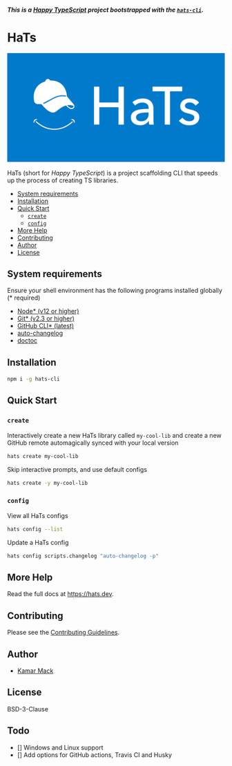 ##### This is a [Happy TypeScript](https://hats.dev) project bootstrapped with the [`hats-cli`](https://github.com/hats-dev/hats-cli).

# HaTs

![HaTs Logo](https://github.com/hats-dev/hats-logos/blob/master/hats-logo.png?raw=true)

HaTs (short for _Happy TypeScript_) is a project scaffolding CLI that speeds up
the process of creating TS libraries.

<!-- START doctoc generated TOC please keep comment here to allow auto update -->
<!-- DON'T EDIT THIS SECTION, INSTEAD RE-RUN doctoc TO UPDATE -->

- [System requirements](#system-requirements)
- [Installation](#installation)
- [Quick Start](#quick-start)
  - [`create`](#create)
  - [`config`](#config)
- [More Help](#more-help)
- [Contributing](#contributing)
- [Author](#author)
- [License](#license)

<!-- END doctoc generated TOC please keep comment here to allow auto update -->

## System requirements

Ensure your shell environment has the following programs installed globally (\* required)

- [Node\* (v12 or higher)](https://www.npmjs.com/package/n)
- [Git\* (v2.3 or higher)](https://git-scm.com/book/en/v2/Getting-Started-Installing-Git)
- [GitHub CLI\* (latest)](https://cli.github.com/)
- [auto-changelog](https://npmjs.com/package/auto-changelog)
- [doctoc](https://npmjs.com/package/doctoc)

## Installation

```bash
npm i -g hats-cli
```

## Quick Start

### `create`

Interactively create a new HaTs library called `my-cool-lib` and create a new GitHub remote automagically synced with your local version

```bash
hats create my-cool-lib
```

Skip interactive prompts, and use default configs

```bash
hats create -y my-cool-lib
```

### `config`

View all HaTs configs

```bash
hats config --list
```

Update a HaTs config

```bash
hats config scripts.changelog "auto-changelog -p"
```

## More Help

Read the full docs at https://hats.dev.

## Contributing

Please see the [Contributing Guidelines](/CONTRIBUTING.md).

## Author

- [Kamar Mack](https://github.com/kamarmack)

## License

BSD-3-Clause

## Todo

- [] Windows and Linux support
- [] Add options for GitHub actions, Travis CI and Husky 
